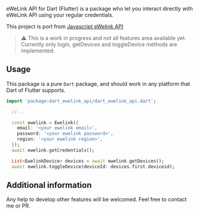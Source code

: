 eWeLink API for Dart (Flutter) is a package who let you interact directly with eWeLink API using your regular credentials.

This project is port from [Javascript eWelink API](https://ewelink-api.vercel.app/docs/introduction)

> :warning: This is a work in progress and not all features area available yet.
> Currently only login, getDevices and toggleDevice methods are implemented.

## Usage

This package is a pure `Dart` package, and should work in any platform that Dart of Flutter supports.

```dart
import 'package:dart_ewelink_api/dart_ewelink_api.dart';

  //...

  const ewelink = Ewelink({
    email: '<your ewelink email>',
    password: '<your ewelink password>',
    region: '<your ewelink region>',
  });
  await ewelink.getCredentials();

  List<EwelinkDevice> devices = await ewelink.getDevices();
  await ewelink.toggleDevice(deviceId: devices.first.deviceid);
```

## Additional information

Any help to develop other features will be welcomed. Feel free to contact me or PR.
